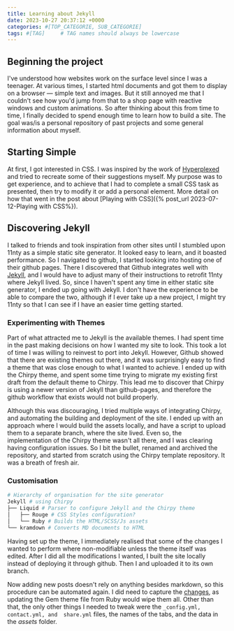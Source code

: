 ```yaml
---
title: Learning about Jekyll
date: 2023-10-27 20:37:12 +0000
categories: #[TOP_CATEGORIE, SUB_CATEGORIE]
tags: #[TAG]     # TAG names should always be lowercase
---
```


## Beginning the project

I've understood how websites work on the surface level since I was a teenager.
At various times, I started html documents and got them to display on a browser — simple text and images.
But it still annoyed me that I couldn't see how you'd jump from that to a shop page with reactive windows and custom animations.
So after thinking about this from time to time, I finally decided to spend enough time to learn how to build a site.
The goal was/is a personal repository of past projects and some general information about myself.

## Starting Simple

At first, I got interested in CSS. 
I was inspired by the work of [Hyperplexed](https://www.youtube.com/Hyperplexed) and tried to recreate some of their suggestions myself.
My purpose was to get experience, and to achieve that I had to complete a small CSS task as presented, then try to modify it or add a personal element. More detail on how that went in the post about [Playing with CSS]({% post_url 2023-07-12-Playing with CSS%}).

## Discovering Jekyll

I talked to friends and took inspiration from other sites until I stumbled upon 11nty as a simple static site generator.
It looked easy to learn, and it boasted performance.
So I navigated to github, I started looking into hosting one of their github pages. 
There I discovered that Github integrates well with [Jekyll](https://jekyllrb.com/), and I would have to adjust many of their instructions to retrofit 11nty where Jekyll lived.
So, since I haven't spent any time in either static site generator, I ended up going with Jekyll. 
I don't have the experience to be able to compare the two, although if I ever take up a new project, I might try 11nty so that I can see if I have an easier time getting started.

### Experimenting with Themes

Part of what attracted me to Jekyll is the available themes. 
I had spent time in the past making decisions on how I wanted my site to look. 
This took a lot of time I was willing to reinvest to port into Jekyll.
However, Github showed that there are existing themes out there, and it was surprisingly easy to find a theme that was close enough to what I wanted to achieve.
I ended up with the Chirpy theme, and spent some time trying to migrate my existing first draft from the default theme to Chirpy. 
This lead me to discover that Chirpy is using a newer version of Jekyll than github-pages, and therefore the github workflow that exists would not build properly.

Although this was discouraging, I tried multiple ways of integrating Chirpy, and automating the building and deployment of the site. 
I ended up with an approach where I would build the assets locally, and have a script to upload them to a separate branch, where the site lived.
Even so, the implementation of the Chirpy theme wasn't all there, and I was clearing having configuration issues.
So I bit the bullet, renamed and archived the repository, and started from scratch using the Chirpy template repository.
It was a breath of fresh air.

### Customisation
```bash
# Hierarchy of organisation for the site generator
Jekyll # using Chirpy
├── Liquid # Parser to configure Jekyll and the Chirpy theme
│   ├── Rouge # CSS Styles configuration?
│   └── Ruby # Builds the HTML/SCSS/Js assets
└── kramdown # Converts MD documents to HTML
```
Having set up the theme, I immediately realised that some of the changes I wanted to perform where non-modifiable unless the theme itself was edited.
After I did all the modifications I wanted, I built the site locally instead of deploying it through github.
Then I and uploaded it to its own branch. 

Now adding new posts doesn't rely on anything besides markdown, so this procedure can be automated again.
I did need to capture the [changes](/assets/files/custom-jekyll-theme-chirpy-6.2.3.zip), as updating the Gem theme file from Ruby would wipe them all.
Other than that, the only other things I needed to tweak were the `_config.yml, contact.yml, and  share.yml` files, the names of the tabs, and the data in the _assets_ folder. 